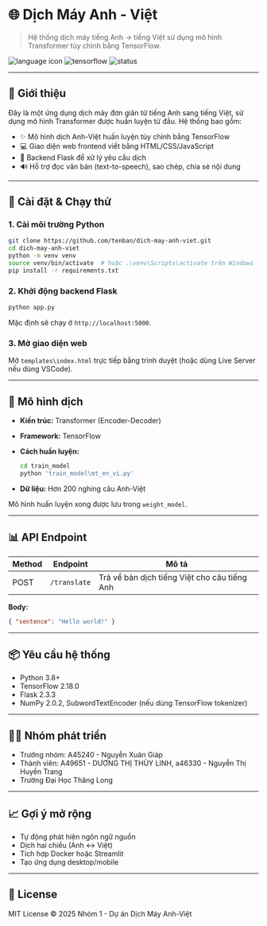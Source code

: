# 🌐 Dịch Máy Anh - Việt

> Hệ thống dịch máy tiếng Anh → tiếng Việt sử dụng mô hình Transformer tùy chỉnh bằng TensorFlow.

![language icon](https://img.shields.io/badge/lang-Vietnamese-blue)
![tensorflow](https://img.shields.io/badge/framework-TensorFlow-orange)
![status](https://img.shields.io/badge/status-dev-yellow)

---

## 📌 Giới thiệu

Đây là một ứng dụng dịch máy đơn giản từ tiếng Anh sang tiếng Việt, sử dụng mô hình Transformer được huấn luyện từ đầu. Hệ thống bao gồm:

* ✨ Mô hình dịch Anh-Việt huấn luyện tùy chỉnh bằng TensorFlow
* 💻 Giao diện web frontend viết bằng HTML/CSS/JavaScript
* 🔁 Backend Flask để xử lý yêu cầu dịch
* 🔊 Hỗ trợ đọc văn bản (text-to-speech), sao chép, chia sẻ nội dung

---

## 🚀 Cài đặt & Chạy thử

### 1. Cài môi trường Python

```bash
git clone https://github.com/tenban/dich-may-anh-viet.git
cd dich-may-anh-viet
python -m venv venv
source venv/bin/activate  # hoặc .\venv\Scripts\activate trên Windows
pip install -r requirements.txt
```

### 2. Khởi động backend Flask

```bash
python app.py
```

Mặc định sẽ chạy ở `http://localhost:5000`.

### 3. Mở giao diện web

Mở `templates\index.html` trực tiếp bằng trình duyệt (hoặc dùng Live Server nếu dùng VSCode).

---

## 🧠 Mô hình dịch

* **Kiến trúc:** Transformer (Encoder-Decoder)
* **Framework:** TensorFlow
* **Cách huấn luyện:**

  ```bash
  cd train_model
  python 'train_model\mt_en_vi.py'
  ```
* **Dữ liệu:** Hơn 200 nghing câu Anh-Việt

Mô hình huấn luyện xong được lưu trong `weight_model`.

---

## 📊 API Endpoint

| Method | Endpoint     | Mô tả                                        |
| ------ | ------------ | -------------------------------------------- |
| POST   | `/translate` | Trả về bản dịch tiếng Việt cho câu tiếng Anh |

**Body:**

```json
{ "sentence": "Hello world!" }
```

---

## 📦 Yêu cầu hệ thống

* Python 3.8+
* TensorFlow 2.18.0
* Flask 2.3.3
* NumPy 2.0.2, SubwordTextEncoder (nếu dùng TensorFlow tokenizer)

---

## 👨‍💼 Nhóm phát triển

* Trưởng nhóm: A45240 - Nguyễn Xuân Giáp
* Thành viên: A49651 - DƯƠNG THỊ THÙY LINH, a46330 - Nguyễn Thị Huyền Trang
* Trường Đại Học Thăng Long

---

## 📈 Gợi ý mở rộng

* Tự động phát hiện ngôn ngữ nguồn
* Dịch hai chiều (Anh ↔ Việt)
* Tích hợp Docker hoặc Streamlit
* Tạo ứng dụng desktop/mobile

---

## 📄 License

MIT License © 2025 Nhóm 1 - Dự án Dịch Máy Anh-Việt
